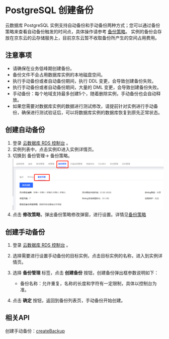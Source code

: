 # PostgreSQL 创建备份
云数据库 PostgreSQL 实例支持自动备份和手动备份两种方式；您可以通过备份策略来查看自动备份触发的时间点，具体操作请参考 [备份策略](../Backup-Policy/PostgreSQL-Backup-Policy.md)。
实例的备份会存放在京东云的云存储服务上，目前京东云暂不收取备份所产生的空间占用费用。

## 注意事项
* 请确保在业务低峰期创建备份。
* 备份文件不会占用数据库实例的本地磁盘空间。
* 执行手动备份或者自动备份期间，执行 DDL 变更，会导致创建备份失败。
* 执行手动备份或者自动备份期间，大量的 DML 变更，会导致创建备份失败。
* 手动备份：每个地域支持最多创建5个，随着删除实例，手动备份也会自动释放。
* 如果您需要对数据库实例的数据进行测试修改，请提前针对实例进行手动备份，确保进行测试验证后，可以将数据库实例的数据库恢复到原先正常状态。

## 创建自动备份
1. 登录 [云数据库 RDS 控制台](https://rds-console.jdcloud.com/database) 。
2. 实例列表中，点击实例ID进入实例详情页。
3. 切换到 备份管理-> 备份策略。
    ![备份策略](../../../../image/RDS/Backup-Strategy-1.png)
4. 点击 **修改策略**，弹出备份策略修改弹窗，进行设置。详情见[备份策略](../Backup-Policy/PostgreSQL-Backup-Policy.md)

## 创建手动备份
1. 登录 [云数据库 RDS 控制台](https://rds-console.jdcloud.com/database) 。
2. 选择需要进行设置手动备份的目标实例，点击目标实例的名称，进入到实例详情页。
3. 选择 **备份管理** 标签，点击 **创建备份** 按钮，创建备份弹出框参数说明如下：
    * 备份名称：允许重复，名称的长度和字符有一定限制，具体以控制台为准。

4. 点击 **确定** 按钮，返回到备份列表页，手动备份开始创建。

## 相关API
创建手动备份：[createBackup](https://docs.jdcloud.com/cn/rds/api/createbackup)
